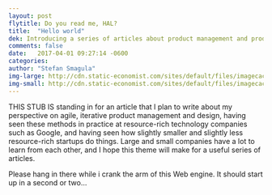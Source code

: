 ```yaml
---
layout: post
flytitle: Do you read me, HAL?
title:  "Hello world"
dek: Introducing a series of articles about product management and product design at companies gigantic and tiny
comments: false
date:   2017-04-01 09:27:14 -0600
categories: 
author: "Stefan Smagula"
img-large: http://cdn.static-economist.com/sites/default/files/imagecache/full-width/images/print-edition/20170211_STP005_0.jpg
img-small: http://cdn.static-economist.com/sites/default/files/imagecache/200-width/images/print-edition/20170128_STP003_2.jpg
---
```

THIS STUB IS standing in for an article that I plan to write about my perspective on agile, iterative product management and design, having seen these methods in practice at resource-rich technology companies such as Google, and having seen how slightly smaller and slightly less resource-rich startups do things. Large and small companies have a lot to learn from each other, and I hope this theme will make for a useful series of articles.

Please hang in there while i crank the arm of this Web engine. It should start up in a second or two...
